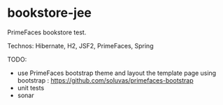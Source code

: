 bookstore-jee
=============

PrimeFaces bookstore test.

Technos: Hibernate, H2, JSF2, PrimeFaces, Spring


TODO:
- use PrimeFaces bootstrap theme and layout the template page using bootstrap : https://github.com/soluvas/primefaces-bootstrap
- unit tests
- sonar
